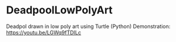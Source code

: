 # DeadpoolLowPolyArt
Deadpol drawn in low poly art using Turtle (Python)
Demonstration:
https://youtu.be/LGWq9fTDILc
